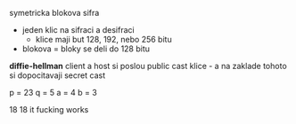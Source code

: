 symetricka blokova sifra
- jeden klic na sifraci a desifraci
	- klice maji but 128, 192, nebo 256 bitu
- blokova = bloky se deli do 128 bitu

**diffie-hellman**
client a host si poslou public cast klice - a na zaklade tohoto si dopocitavaji secret cast

p = 23
q = 5
a = 4
b = 3

18
18
it fucking works